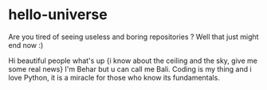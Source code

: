 # hello-universe
Are you tired of seeing useless and boring repositories ? Well that just might end now :)

Hi beautiful people what's up {i know about the ceiling and the sky, give me some real news}
I'm Behar but u can call me Bali.
Coding is my thing and i love Python, it is a miracle for those who know its fundamentals.


